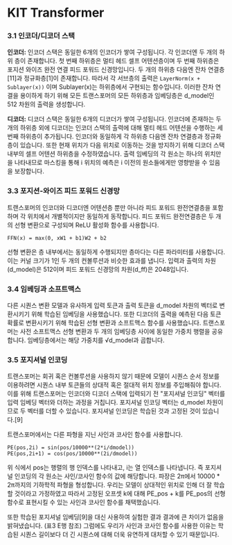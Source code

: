# KIT Transformer
### 3.1 인코더/디코더 스택
**인코더:** 인코더 스택은 동일한 6개의 인코더가 쌓여 구성됩니다. 
각 인코더엔 두 개의 하위 층이 존재합니다. 
첫 번째 하위층은 멀티 헤드 셀프 어텐션층이며 두 번째 하위층은 포지션 와이즈 완전 연결 피드 포워드 신경망입니다. 
두 개의 하위층 다음엔 잔차 연결층[11]과 정규화층[1]이 존재합니다.
따라서 각 서브층의 출력은 ```LayerNorm(x + Sublayer(x))``` 이며 Sublayer(x)는 하위층에서 구현되는 함수입니다.
이러한 잔차 연결을 용이하게 하기 위해 모든 트랜스포머의 모든 하위층과 임베딩층은 d_model인 512 차원의 출력을 생성합니다.

**디코더:** 디코더 스택은 동일한 6개의 디코더가 쌓여 구성됩니다. 
인코더에 존재하는 두 개의 하위층 외에 디코더는 인코더 스택의 출력에 대해 멀티 헤드 어텐션을 수행하는 세 번째 하위층이 추가됩니다.
인코더와 동일하게 각 하위층 다음엔 잔차 연결층과 정규화층이 있습니다.
또한 현재 위치가 다음 위치로 이동하는 것을 방지하기 위해 디코더 스택 내부의 셀프 어텐션 하위층을 수정하였습니다.
출력 임베딩의 각 원소는 하나의 위치만을 나타내므로 마스킹을 통해 i 위치의 예측은 i 이전의 원소들에게만 영향받을 수 있음을 보장합니다.

### 3.3 포지션-와이즈 피드 포워드 신경망
트랜스포머의 인코더와 디코더엔 어텐션층 뿐만 아니라 피드 포워드 완전연결층을 포함하며 각 위치에서 개별적이지만 동일하게 동작합니다. 
피드 포워드 완전연결층은 두 개의 선형 변환으로 구성되며 ReLU 활성화 함수를 사용합니다.

```
FFN(x) = max(0, xW1 + b1)W2 + b2
```
선형 변환은 층 내부에서는 동일하게 수행되지만 층마다는 다른 파라미터를 사용합니다. 
이는 커널 크기가 1인 두 개의 컨볼루션과 비슷한 효과를 냅니다.
입력과 출력의 차원(d_model)은 512이며 피드 포워드 신경망의 차원(d_ff)은 2048입니다.


### 3.4 임베딩과 소프트맥스
다른 시퀀스 변환 모델과 유사하게 입력 토큰과 출력 토큰을 d_model 차원의 벡터로 변환시키기 위해 학습된 임베딩을 사용했습니다.
또한 디코더의 출력을 예측된 다음 토큰 확률로 변환시키기 위해 학습된 선형 변환과 소프트맥스 함수를 사용했습니다.
트랜스포머는 사전 소프트맥스 선형 변환과 두 개의 임베딩층 사이에 동일한 가중치 행렬을 공유합니다.
임베딩층에서는 해당 가중치를 √d_model과 곱합니다.

### 3.5 포지셔널 인코딩
트랜스포머는 회귀 혹은 컨볼루션을 사용하지 않기 때문에 모델이 시퀀스 순서 정보를 이용하려면 시퀀스 내부 토큰들의 상대적 혹은 절대적 위치 정보를 주입해줘야 합니다.
이를 위해 트랜스포머는 인코더와 디코더 스택에 입력되기 전 "포지셔널 인코딩" 벡터를 입력 임베딩 벡터와 더하는 과정을 거칩니다.
포지셔널 인코딩 벡터는 d_model 차원이므로 두 벡터를 더할 수 있습니다.
포지셔널 인코딩은 학습된 것과 고정된 것이 있습니다.[9]


트랜스포머에서는 다른 파형을 지닌 사인과 코사인 함수를 사용합니다.

```
PE(pos,2i) = sin(pos/10000**(2*i/dmodel))
PE(pos,2i+1) = cos(pos/10000**(2i/dmodel))
```

위 식에서 pos는 행렬의 행 인덱스를 나타내고, i는 열 인덱스를 나타냅니다. 
즉 포지셔널 인코딩의 각 원소는 사인/코사인 함수의 값에 해당합니다. 
파장은 2π에서 10000 * 2π까지의 기하학적 파형을 형성합니다.
우리는 모델이 상대적인 위치로 인해 더 잘 학습할 것이라고 가정하였고 따라서 고정된 오프셋 k에 대해 PE_pos + k를 PE_pos의 선형 함수로 표현시킬 수 있는 사인과 코사인 함수를 채택했습니다.

또한 학습된 포지셔널 임베딩[9]을 대신 사용하여 실험한 결과 결과에 큰 차이가 없음을 밝혀냈습니다. (표3 E행 참조) 그럼에도 우리가 사인과 코사인 함수를 사용한 이유는 학습된 시퀀스 길이보다 더 긴 시퀀스에 대해 더욱 유연하게 대처할 수 있기 때문입니다.